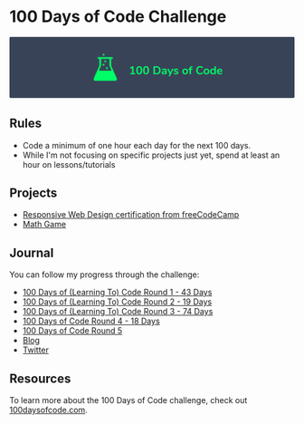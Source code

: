 # 100 Days of Code Challenge

![logo](logo.png)

## Rules

* Code a minimum of one hour each day for the next 100 days.
* While I'm not focusing on specific projects just yet, spend at least an hour on lessons/tutorials

## Projects

* [Responsive Web Design certification from freeCodeCamp](https://www.freecodecamp.org/certification/aprilblossoms/responsive-web-design)
* [Math Game](https://aprilblossoms.github.io/Math-Game/)

## Journal

You can follow my progress through the challenge:

* [100 Days of (Learning To) Code Round 1 - 43 Days](https://github.com/AprilBlossoms/100-Days/blob/master/journal/round-1-log.md)
* [100 Days of (Learning To) Code Round 2 - 19 Days](https://github.com/AprilBlossoms/100-Days/blob/master/journal/round-2-log.md)
* [100 Days of (Learning To) Code Round 3 - 74 Days](https://github.com/AprilBlossoms/100-Days/blob/master/journal/round-3-log.md)
* [100 Days of Code Round 4 - 18 Days](https://github.com/AprilBlossoms/100-Days/blob/master/journal/round-4-log.md)
* [100 Days of Code Round 5](https://github.com/AprilBlossoms/100-Days/blob/master/journal/round-5-log.md)
* [Blog](https://aprilmaycodes.tumblr.com)
* [Twitter](https://twitter.com/AprilMayCodes)

## Resources

To learn more about the 100 Days of Code challenge, check out [100daysofcode.com](https://www.100daysofcode.com).
